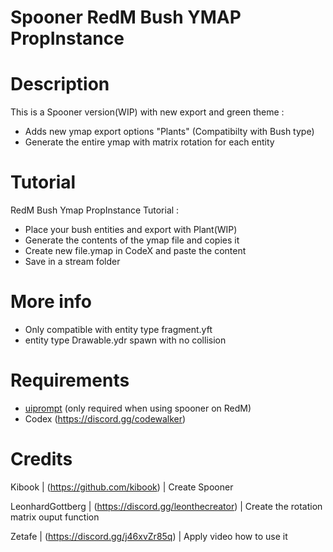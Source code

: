 # Spooner RedM Bush YMAP PropInstance

# Description
This is a Spooner version(WIP) with new export and green theme :
- Adds new ymap export options "Plants" (Compatibilty with Bush type)
- Generate the entire ymap with matrix rotation for each entity

# Tutorial 
RedM Bush Ymap PropInstance Tutorial :
- Place your bush entities and export with Plant(WIP)
- Generate the contents of the ymap file and copies it
- Create new file.ymap in CodeX and paste the content
- Save in a stream folder

# More info
- Only compatible with entity type fragment.yft
- entity type Drawable.ydr spawn with no collision

# Requirements
- [uiprompt](https://github.com/kibook/redm-uiprompt) (only required when using spooner on RedM)
- Codex (https://discord.gg/codewalker)

# Credits
Kibook | (https://github.com/kibook) | Create Spooner

LeonhardGottberg | (https://discord.gg/leonthecreator) | Create the rotation matrix ouput function

Zetafe | (https://discord.gg/j46xvZr85q) | Apply video how to use it
